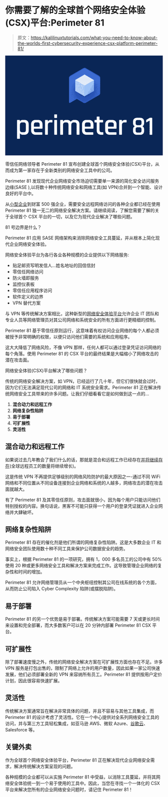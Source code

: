 # 你需要了解的全球首个网络安全体验(CSX)平台:Perimeter 81

> 原文：<https://kalilinuxtutorials.com/what-you-need-to-know-about-the-worlds-first-cybersecurity-experience-csx-platform-perimeter-81/>

[![](img/2a36dfa40f21f7b0a2580d1f17efbd1b.png)](https://blogger.googleusercontent.com/img/a/AVvXsEhB2Qo2X24NVoED-gImZ-x1_6hiPVQxOFbngDY041AE6fU_lvmPuVJtYvc9uZqQzwRWXsB2sticdAuHdQuFOXOUSpIJDFAZ5badurKTpgXXecLrHecnuWvK16gWJ5MEbobn2GIc2ZTRKi3GFi-gKkZpvQRzEDArmJbmUPZqzEEj81S16AFppKnH6ICduw=s16000)

零信任网络领导者 Perimeter 81 宣布创建全球首个网络安全体验(CSX)平台，从而成为第一家存在于全新类别的网络安全工具中的公司。

Perimeter 81 发现现代企业网络安全市场迫切需要单一来源的简化安全访问服务边缘(SASE ),以将数十种传统网络安全和网络工具(如 VPN)合并到一个智能、设计良好的平台中。

从[小型企业](https://kalilinuxtutorials.com/the-top-it-and-tech-challenges-for-businesses-in-2019/)到财富 500 强企业，需要安全远程网络访问的各种企业都已经在使用 Perimeter 81 独一无二的网络安全解决方案。请继续阅读，了解您需要了解的关于全球首个 CSX 平台的一切，以及它为现代企业解决了哪些问题。

81 号边界是什么？

Perimeter 81 应用 SASE 网络架构来消除网络安全工具蔓延，并从根本上简化现代企业网络安全体验。

网络安全体验平台为各行各业各种规模的企业提供以下网络服务:

*   贴足邮资写明发信人…姓名地址的回信信封
*   零信任网络访问
*   防火墙即服务
*   监控仪表板
*   零信任应用程序访问
*   软件定义的边界
*   VPN 替代方案

与 VPN 等传统解决方案相比，这种新型的[网络安全体验平台](https://www.perimeter81.com/)允许企业 IT 团队和专业人员等网络管理员对其公司网络和系统安全的所有方面进行更精细的控制。

Perimeter 81 基于零信任原则运行，这意味着有权访问企业网络的每个人都必须被授予非常明确的权限，以便只访问他们需要的系统和应用程序。

这大大降低了网络风险，不像 VPN 那样，任何人都可以通过登录凭证访问网络的每个角落。使用 Perimeter 81 的 CSX 平台的最终结果是大幅缩小了网络攻击的潜在攻击面。

网络安全体验(CSX)平台解决了哪些问题？

传统的网络安全解决方案，如 VPN，已经运行了几十年，但它们很快就会过时，因为它们无法满足现代公司的网络和 IT 系统安全需求。Perimeter 81 正在解决传统网络安全工具带来的许多问题。让我们仔细看看它是如何做到这一点的…

1.  **混合动力和远程工作**
2.  **网络复杂性陷阱**
3.  **易于部署**
4.  **可扩展性**
5.  **灵活性**

## **混合动力和远程工作**

如果说过去几年教会了我们什么的话，那就是混合和远程工作已经存在[并将继续存在](https://www.forbes.com/sites/joemckendrick/2021/08/31/remote-and-hybrid-work-is-here-to-stay-and-thats-why-quality-of-worklife-matters/?sh=384276d27091)(全球远程员工的数量将继续增长)。

这是传统 VPN 不再提供足够级别的网络风险防护的最大原因之一-通过不同 WiFi 网络和不同位置从不同设备连接到企业网络和系统的人越多，网络攻击的潜在攻击面就越大。

有了 Perimeter 81 及其零信任原则，攻击面就很小，因为每个用户只能访问他们特别授权的内容。换句话说，黑客不可能只获得一个用户的登录凭证就进入企业网络并大肆破坏。

## **网络复杂性陷阱**

Perimeter 81 存在的催化剂是他们所谓的网络复杂性陷阱。这是大多数企业 IT 和网络安全团队使用数十种不同工具来保护公司数据安全的趋势。

事实上，根据 Perimeter 81 的一项研究，拥有 1，000 多名员工的公司中有 50%使用 20 种或更多网络安全工具和解决方案来完成工作。这导致管理企业网络的复杂性和时间的增加。

Perimeter 81 允许网络管理员从一个中央枢纽控制其公司在线系统的各个方面，从而防止公司陷入 Cyber Complexity 陷阱(或摆脱陷阱)。

## **易于部署**

Perimeter 81 的另一个优势是易于部署。传统解决方案可能需要 7 天或更长时间来设置和完全部署，而大多数客户可以在 20 分钟内部署 Perimeter 81 CSX 平台。

## **可扩展性**

除了部署速度慢之外，传统的网络安全解决方案在可扩展性方面也存在不足。许多 VPN 服务是打包出售的，限制了网络上允许的用户数量，因此如果一家公司快速发展，他们必须部署全新的 VPN 来容纳所有员工。Perimeter 81 提供按用户定价计划，因此很容易快速扩展。

## **灵活性**

传统解决方案通常旨在解决非常具体的问题，并且不容易与其他工具集成，而 Perimeter 81 的设计考虑了灵活性。它在一个中心提供对全系列网络安全工具的访问，并与第三方工具轻松集成，如亚马逊 AWS、微软 Azure、[谷歌云](https://kalilinuxtutorials.com/kubebot-slackbot-google-cloud/)、Salesforce 等。

## **关键外卖**

作为全球首个网络安全体验平台，Perimeter 81 正在解决现代企业网络安全需求，解决传统解决方案呈现的问题。

各种规模的企业都可以从实施 Perimeter 81 中受益，以消除工具蔓延，并将其网络安全体验统一到一个易于使用的工具中。因此，当您在寻找一个一体化的 CSX 平台来解决您所有的企业网络安全问题时，请记住 Perimeter 81！